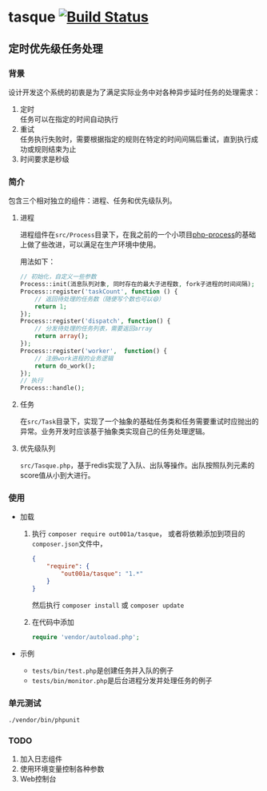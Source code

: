 # tasque [![Build Status](https://api.travis-ci.org/out001a/tasque.png)](https://travis-ci.org/out001a/tasque)

## 定时优先级任务处理

### 背景

设计开发这个系统的初衷是为了满足实际业务中对各种异步延时任务的处理需求：
1. 定时  
任务可以在指定的时间自动执行
2. 重试  
任务执行失败时，需要根据指定的规则在特定的时间间隔后重试，直到执行成功或规则结束为止
3. 时间要求是秒级

### 简介

包含三个相对独立的组件：进程、任务和优先级队列。

1. 进程

    进程组件在`src/Process`目录下，在我之前的一个小项目[php-process](https://github.com/out001a/php-process)的基础上做了些改进，可以满足在生产环境中使用。

    用法如下：
    ```php
    // 初始化，自定义一些参数
    Process::init(消息队列对象, 同时存在的最大子进程数, fork子进程的时间间隔);
    Process::register('taskCount', function () {
        // 返回待处理的任务数（随便写个数也可以😄）
        return 1;
    });
    Process::register('dispatch', function() {
        // 分发待处理的任务列表，需要返回array
        return array();
    });
    Process::register('worker',  function() {
        // 注册work进程的业务逻辑
        return do_work();
    });
    // 执行
    Process::handle();
    ```
    
2. 任务

    在`src/Task`目录下，实现了一个抽象的基础任务类和任务需要重试时应抛出的异常。业务开发时应该基于抽象类实现自己的任务处理逻辑。

3. 优先级队列

    `src/Tasque.php`，基于redis实现了入队、出队等操作。出队按照队列元素的score值从小到大进行。

### 使用

* 加载

    1. 执行 `composer require out001a/tasque`，
        或者将依赖添加到项目的`composer.json`文件中，
        ```json
        {
            "require": {
                "out001a/tasque": "1.*"
            }
        }
        ```
        然后执行 `composer install` 或 `composer update`
        
    2. 在代码中添加
        ```php
        require 'vendor/autoload.php';
        ```

* 示例
    - `tests/bin/test.php`是创建任务并入队的例子
    - `tests/bin/monitor.php`是后台进程分发并处理任务的例子

### 单元测试

```bash
./vendor/bin/phpunit
```

### TODO
1. 加入日志组件
2. 使用环境变量控制各种参数
3. Web控制台